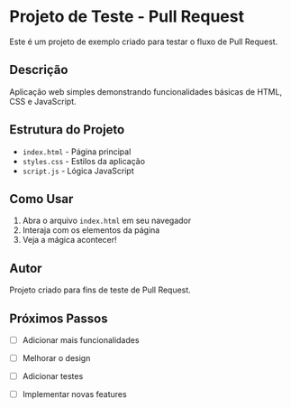# Projeto de Teste - Pull Request

Este é um projeto de exemplo criado para testar o fluxo de Pull Request.

## Descrição

Aplicação web simples demonstrando funcionalidades básicas de HTML, CSS e JavaScript.

## Estrutura do Projeto

- `index.html` - Página principal
- `styles.css` - Estilos da aplicação
- `script.js` - Lógica JavaScript

## Como Usar

1. Abra o arquivo `index.html` em seu navegador
2. Interaja com os elementos da página
3. Veja a mágica acontecer!

## Autor

Projeto criado para fins de teste de Pull Request.

## Próximos Passos

- [ ] Adicionar mais funcionalidades
- [ ] Melhorar o design
- [ ] Adicionar testes
- [ ] Implementar novas features


